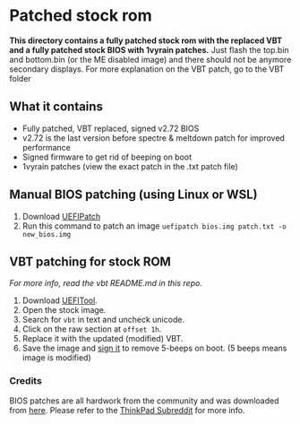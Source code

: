# Patched stock rom
**This directory contains a fully patched stock rom with the replaced VBT and a fully patched stock BIOS with 1vyrain patches.**
Just flash the top.bin and bottom.bin (or the ME disabled image) and there should not be anymore secondary displays.
For more explanation on the VBT patch, go to the VBT folder

## What it contains
* Fully patched, VBT replaced, signed v2.72 BIOS 
* v2.72 is the last version before spectre & meltdown patch for improved performance
* Signed firmware to get rid of beeping on boot
* 1vyrain patches (view the exact patch in the .txt patch file)

## Manual BIOS patching (using Linux or WSL)
1. Download [UEFIPatch](https://manpages.ubuntu.com/manpages/disco/man1/UEFIPatch.1.html)
1. Run this command to patch an image `uefipatch bios.img patch.txt -o new_bios.img`

## VBT patching for stock ROM
*For more info, read the vbt README.md in this repo.*
1. Download [UEFITool](https://github.com/LongSoft/UEFITool).
1. Open the stock image.
1. Search for `vbt` in text and uncheck unicode.
1. Click on the raw section at `offset 1h`. 
1. Replace it with the updated (modified) VBT.
1. Save the image and [sign it](https://github.com/thrimbor/thinkpad-uefi-sign) to remove 5-beeps on boot. (5 beeps means image is modified)

### Credits
BIOS patches are all hardwork from the community and was downloaded from [here](http://paranoid.anal-slavery.com/biosmods.html). Please refer to the [ThinkPad Subreddit](https://www.reddit.com/r/thinkpad) for more info.
